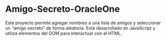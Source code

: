 # Amigo-Secreto-OracleOne
Este proyecto permite agregar nombres a una lista de amigos y seleccionar un “amigo secreto” de forma aleatoria. Está desarrollado en JavaScript y utiliza elementos del DOM para interactuar con el HTML.

